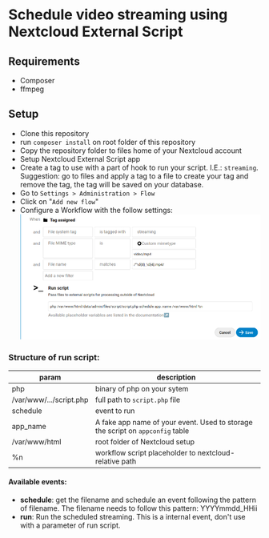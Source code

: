 # Schedule video streaming using Nextcloud External Script

## Requirements

* Composer
* ffmpeg

## Setup

* Clone this repository
* run `composer install` on root folder of this repository
* Copy the repository folder to files home of your Nextcloud account
* Setup Nextcloud External Script app
* Create a tag to use with a part of hook to run your script. I.E.: `streaming`. Suggestion: go to files and apply a tag to a file to create your tag and remove the tag, the tag will be saved on your database.
* Go to `Settings > Administration > Flow`
* Click on "`Add new flow`"
* Configure a Workflow with the follow settings:
  ![screenshot](assets/screenshot-01.png)


### Structure of run script:

| param                   | description                                                                    |
| ----------------------- | ------------------------------------------------------------------------------ |
| php                     | binary of php on your sytem                                                    |
| /var/www/.../script.php | full path to `script.php` file                                                 |
| schedule                | event to run                                                                   |
| app_name                | A fake app name of your event. Used to storage the script on `appconfig` table |
| /var/www/html           | root folder of Nextcloud setup                                                 |
| %n                      | workflow script placeholder to nextcloud-relative path                         |

#### Available events:
* **schedule**: get the filename and schedule an event following the pattern of filename. The filename needs to follow this pattern: YYYYmmdd_HHii
* **run**: Run the scheduled streaming. This is a internal event, don't use with a parameter of run script.
